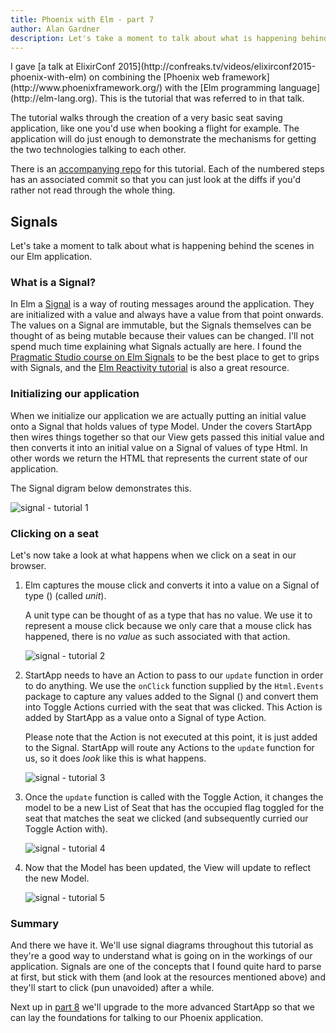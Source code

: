 ```yaml
---
title: Phoenix with Elm - part 7
author: Alan Gardner
description: Let's take a moment to talk about what is happening behind the scenes in our Elm application.
---
```


<section class="callout">
  I gave [a talk at ElixirConf 2015](http://confreaks.tv/videos/elixirconf2015-phoenix-with-elm) on combining the [Phoenix web framework](http://www.phoenixframework.org/) with the [Elm programming language](http://elm-lang.org). This is the tutorial that was referred to in that talk.

  The tutorial walks through the creation of a very basic seat saving application, like one you'd use when booking a flight for example. The application will do just enough to demonstrate the mechanisms for getting the two technologies talking to each other.

  There is an [accompanying repo](https://github.com/CultivateHQ/seat_saver) for this tutorial. Each of the numbered steps has an associated commit so that you can just look at the diffs if you'd rather not read through the whole thing.
</section>


## Signals

Let's take a moment to talk about what is happening behind the scenes in our Elm application.

### What is a Signal?

In Elm a [Signal](http://elm-lang.org/guide/reactivity#signals) is a way of routing messages around the application. They are initialized with a value and always have a value from that point onwards. The values on a Signal are immutable, but the Signals themselves can be thought of as being mutable because their values can be changed. I'll not spend much time explaining what Signals actually are here. I found the [Pragmatic Studio course on Elm Signals](https://pragmaticstudio.com/elm-signals) to be the best place to get to grips with Signals, and the [Elm Reactivity tutorial](http://elm-lang.org/guide/reactivity) is also a great resource.

### Initializing our application

When we initialize our application we are actually putting an initial value onto a Signal that holds values of type Model. Under the covers StartApp then wires things together so that our View gets passed this initial value and then converts it into an initial value on a Signal of values of type Html. In other words we return the HTML that represents the current state of our application.

The Signal digram below demonstrates this.

![signal - tutorial 1](/images/phoenix-elm/signals_1.png)

### Clicking on a seat

Let's now take a look at what happens when we click on a seat in our browser.

1. Elm captures the mouse click and converts it into a value on a Signal of type () (called _unit_).

    <div class="callout">
      A unit type can be thought of as a type that has no value. We use it to represent a mouse click because we only care that a mouse click has happened, there is no <em>value</em> as such associated with that action.
    </div>

    ![signal - tutorial 2](/images/phoenix-elm/signals_2.png)

2. StartApp needs to have an Action to pass to our `update` function in order to do anything. We use the `onClick` function supplied by the `Html.Events` package to capture any values added to the Signal () and convert them into Toggle Actions curried with the seat that was clicked. This Action is added by StartApp as a value onto a Signal of type Action.

    <div class="callout">
      Please note that the Action is not executed at this point, it is just added to the Signal. StartApp will route any Actions to the <code>update</code> function for us, so it does <em>look</em> like this is what happens.
    </div>

    ![signal - tutorial 3](/images/phoenix-elm/signals_3.png)

3. Once the `update` function is called with the Toggle Action, it changes the model to be a new List of Seat that has the occupied flag toggled for the seat that matches the seat we clicked (and subsequently curried our Toggle Action with).

    ![signal - tutorial 4](/images/phoenix-elm/signals_4.png)

4. Now that the Model has been updated, the View will update to reflect the new Model.

    ![signal - tutorial 5](/images/phoenix-elm/signals_5.png)


### Summary

And there we have it. We'll use signal diagrams throughout this tutorial as they're a good way to understand what is going on in the workings of our application. Signals are one of the concepts that I found quite hard to parse at first, but stick with them (and look at the resources mentioned above) and they'll start to click (pun unavoided) after a while.

Next up in [part 8](/posts/phoenix-elm-8) we'll upgrade to the more advanced StartApp so that we can lay the foundations for talking to our Phoenix application.
